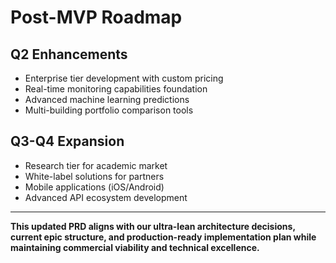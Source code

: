 # **Post-MVP Roadmap**

## **Q2 Enhancements**
- Enterprise tier development with custom pricing
- Real-time monitoring capabilities foundation
- Advanced machine learning predictions
- Multi-building portfolio comparison tools

## **Q3-Q4 Expansion**  
- Research tier for academic market
- White-label solutions for partners
- Mobile applications (iOS/Android)
- Advanced API ecosystem development

---

**This updated PRD aligns with our ultra-lean architecture decisions, current epic structure, and production-ready implementation plan while maintaining commercial viability and technical excellence.**